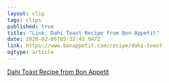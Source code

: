 ```yaml
---
layout: clip 
tags: clips 
published: true 
title: "Link: Dahi Toast Recipe from Bon Appetit" 
date: 2020-02-06T05:32:43.047Z 
link: https://www.bonappetit.com/recipe/dahi-toast 
ogtype: article 
---
```

[Dahi Toast Recipe from Bon Appetit](https://www.bonappetit.com/recipe/dahi-toast) 
